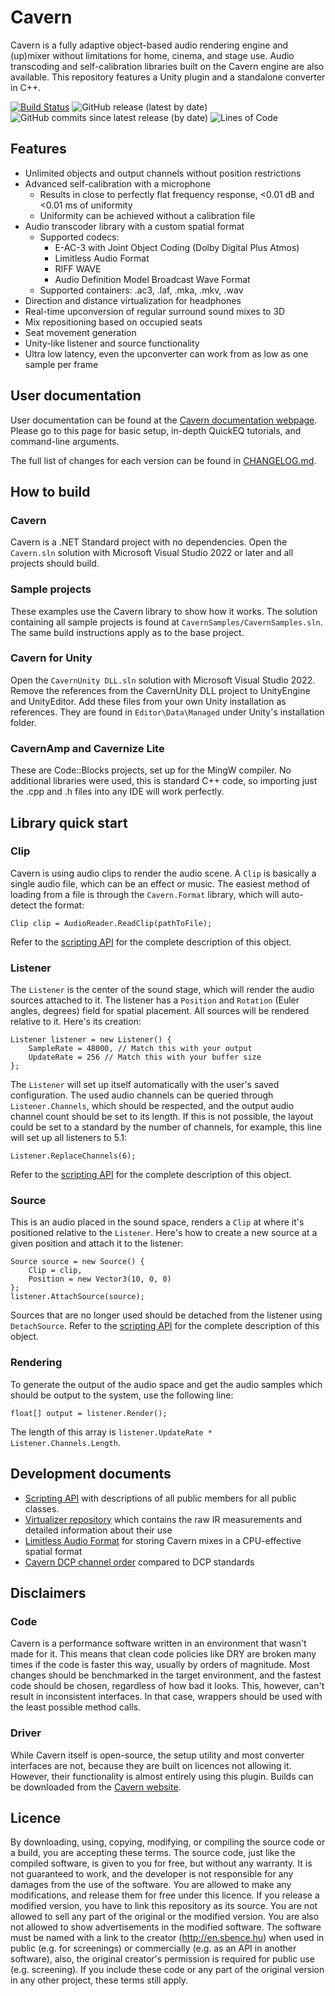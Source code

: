 # Cavern
Cavern is a fully adaptive object-based audio rendering engine and (up)mixer
without limitations for home, cinema, and stage use. Audio transcoding and
self-calibration libraries built on the Cavern engine are also available.
This repository features a Unity plugin and a standalone converter in C++.

[![Build Status](https://api.travis-ci.com/VoidXH/Cavern.svg?branch=master)](https://app.travis-ci.com/VoidXH/Cavern)
![GitHub release (latest by date)](https://img.shields.io/github/v/release/VoidXH/Cavern)
![GitHub commits since latest release (by date)](https://img.shields.io/github/commits-since/VoidXH/Cavern/latest)
![Lines of Code](https://img.shields.io/tokei/lines/github/VoidXH/Cavern "Lines of Code")

## Features
* Unlimited objects and output channels without position restrictions
* Advanced self-calibration with a microphone
	* Results in close to perfectly flat frequency response, <0.01 dB and <0.01 ms of uniformity
	* Uniformity can be achieved without a calibration file
* Audio transcoder library with a custom spatial format
	* Supported codecs:
	  * E-AC-3 with Joint Object Coding (Dolby Digital Plus Atmos)
	  * Limitless Audio Format
	  * RIFF WAVE
	  * Audio Definition Model Broadcast Wave Format
	* Supported containers: .ac3, .laf, .mka, .mkv, .wav
* Direction and distance virtualization for headphones
* Real-time upconversion of regular surround sound mixes to 3D
* Mix repositioning based on occupied seats
* Seat movement generation
* Unity-like listener and source functionality
* Ultra low latency, even the upconverter can work from as low as one sample per frame

## User documentation
User documentation can be found at the [Cavern documentation webpage](http://cavern.sbence.hu/cavern/doc.php).
Please go to this page for basic setup, in-depth QuickEQ tutorials, and
command-line arguments.

The full list of changes for each version can be found in [CHANGELOG.md](./CHANGELOG.md).

## How to build
### Cavern
Cavern is a .NET Standard project with no dependencies. Open the `Cavern.sln`
solution with Microsoft Visual Studio 2022 or later and all projects should
build.

### Sample projects
These examples use the Cavern library to show how it works. The solution
containing all sample projects is found at `CavernSamples/CavernSamples.sln`.
The same build instructions apply as to the base project.

### Cavern for Unity
Open the `CavernUnity DLL.sln` solution with Microsoft Visual Studio 2022. Remove
the references from the CavernUnity DLL project to UnityEngine and UnityEditor.
Add these files from your own Unity installation as references. They are found in
`Editor\Data\Managed` under Unity's installation folder.

### CavernAmp and Cavernize Lite
These are Code::Blocks projects, set up for the MingW compiler. No additional
libraries were used, this is standard C++ code, so importing just the .cpp and
.h files into any IDE will work perfectly.

## Library quick start
### Clip
Cavern is using audio clips to render the audio scene. A `Clip` is basically a
single audio file, which can be an effect or music. The easiest method of
loading from a file is through the `Cavern.Format` library, which will
auto-detect the format:
```
Clip clip = AudioReader.ReadClip(pathToFile);
```
Refer to the [scripting API](http://cavern.sbence.hu/cavern/doc.php?if=api/Cavern/Clip/index)
for the complete description of this object.

### Listener
The `Listener` is the center of the sound stage, which will render the audio
sources attached to it. The listener has a `Position` and `Rotation` (Euler
angles, degrees) field for spatial placement. All sources will be rendered
relative to it. Here's its creation:
```
Listener listener = new Listener() {
    SampleRate = 48000, // Match this with your output
    UpdateRate = 256 // Match this with your buffer size
};
```
The `Listener` will set up itself automatically with the user's saved
configuration. The used audio channels can be queried through
`Listener.Channels`, which should be respected, and the output audio channel
count should be set to its length. If this is not possible, the layout could be
set to a standard by the number of channels, for example, this line will set up
all listeners to 5.1:
```
Listener.ReplaceChannels(6);
```
Refer to the [scripting API](http://cavern.sbence.hu/cavern/doc.php?if=api/Cavern/Listener/index)
for the complete description of this object.

### Source
This is an audio placed in the sound space, renders a `Clip` at where it's
positioned relative to the `Listener`. Here's how to create a new source at a
given position and attach it to the listener:
```
Source source = new Source() {
    Clip = clip,
    Position = new Vector3(10, 0, 0)
};
listener.AttachSource(source);
```
Sources that are no longer used should be detached from the listener using
`DetachSource`. Refer to the [scripting API](http://cavern.sbence.hu/cavern/doc.php?if=api/Cavern/Source/index)
for the complete description of this object.

### Rendering
To generate the output of the audio space and get the audio samples which should
be output to the system, use the following line:
```
float[] output = listener.Render();
```
The length of this array is `listener.UpdateRate * Listener.Channels.Length`.

## Development documents
* [Scripting API](http://cavern.sbence.hu/cavern/doc.php?if=api/index) with descriptions of all public members for all public classes.
* [Virtualizer repository](https://github.com/VoidXH/HRTF) which contains the raw IR measurements and detailed information about their use
* [Limitless Audio Format](./docs/Limitless%20Audio%20Format.md) for storing Cavern mixes in a CPU-effective spatial format
* [Cavern DCP channel order](./docs/Cavern%20DCP%20channel%20order.md) compared to DCP standards

## Disclaimers
### Code
Cavern is a performance software written in an environment that wasn't made for
it. This means that clean code policies like DRY are broken many times if the
code is faster this way, usually by orders of magnitude. Most changes should be
benchmarked in the target environment, and the fastest code should be chosen,
regardless of how bad it looks. This, however, can't result in inconsistent
interfaces. In that case, wrappers should be used with the least possible method
calls.

### Driver
While Cavern itself is open-source, the setup utility and most converter
interfaces are not, because they are built on licences not allowing it. However,
their functionality is almost entirely using this plugin. Builds can be
downloaded from the [Cavern website](http://cavern.sbence.hu).

## Licence
By downloading, using, copying, modifying, or compiling the source code or a
build, you are accepting these terms. The source code, just like the compiled
software, is given to you for free, but without any warranty. It is not
guaranteed to work, and the developer is not responsible for any damages from
the use of the software. You are allowed to make any modifications, and release
them for free under this licence. If you release a modified version, you have to
link this repository as its source. You are not allowed to sell any part of the
original or the modified version. You are also not allowed to show
advertisements in the modified software. The software must be named with a link
to the creator (http://en.sbence.hu) when used in public (e.g. for screenings)
or commercially (e.g. as an API in another software), also, the original
creator's permission is required for public use (e.g. screening). If you include
these code or any part of the original version in any other project, these terms
still apply.
